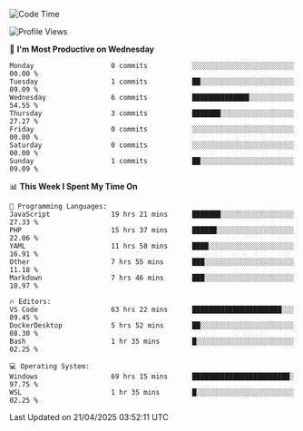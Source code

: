 <!--START_SECTION:waka-->
![Code Time](http://img.shields.io/badge/Code%20Time-4%2C705%20hrs%2049%20mins-blue)

![Profile Views](http://img.shields.io/badge/Profile%20Views-1-blue)

📅 **I'm Most Productive on Wednesday** 

```text
Monday                   0 commits           ░░░░░░░░░░░░░░░░░░░░░░░░░   00.00 % 
Tuesday                  1 commits           ██░░░░░░░░░░░░░░░░░░░░░░░   09.09 % 
Wednesday                6 commits           ██████████████░░░░░░░░░░░   54.55 % 
Thursday                 3 commits           ███████░░░░░░░░░░░░░░░░░░   27.27 % 
Friday                   0 commits           ░░░░░░░░░░░░░░░░░░░░░░░░░   00.00 % 
Saturday                 0 commits           ░░░░░░░░░░░░░░░░░░░░░░░░░   00.00 % 
Sunday                   1 commits           ██░░░░░░░░░░░░░░░░░░░░░░░   09.09 % 
```


📊 **This Week I Spent My Time On** 

```text
💬 Programming Languages: 
JavaScript               19 hrs 21 mins      ███████░░░░░░░░░░░░░░░░░░   27.33 % 
PHP                      15 hrs 37 mins      ██████░░░░░░░░░░░░░░░░░░░   22.06 % 
YAML                     11 hrs 58 mins      ████░░░░░░░░░░░░░░░░░░░░░   16.91 % 
Other                    7 hrs 55 mins       ███░░░░░░░░░░░░░░░░░░░░░░   11.18 % 
Markdown                 7 hrs 46 mins       ███░░░░░░░░░░░░░░░░░░░░░░   10.97 % 

🔥 Editors: 
VS Code                  63 hrs 22 mins      ██████████████████████░░░   89.45 % 
DockerDesktop            5 hrs 52 mins       ██░░░░░░░░░░░░░░░░░░░░░░░   08.30 % 
Bash                     1 hr 35 mins        █░░░░░░░░░░░░░░░░░░░░░░░░   02.25 % 

💻 Operating System: 
Windows                  69 hrs 15 mins      ████████████████████████░   97.75 % 
WSL                      1 hr 35 mins        █░░░░░░░░░░░░░░░░░░░░░░░░   02.25 % 
```


 Last Updated on 21/04/2025 03:52:11 UTC
<!--END_SECTION:waka-->
